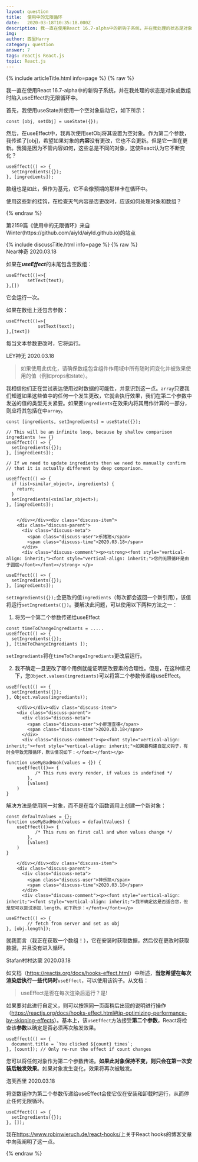 ```yaml
---
layout: question
title:  使用中的无限循环
date:   2020-03-18T10:35:18.000Z
description: 我一直在使用React 16.7-alpha中的新钩子系统，并在我处理的状态是对象或数组时陷入useEffect的无限循环中。首先，我使用useSta...
img: 
author: 西里Harry
category: question
answer: 7
tags: reactjs React.js
topic: React.js
---
```

<div class="article-root">
  <div class="article">
    {% include articleTitle.html info=page %}
    {% raw %}
    <div class="article-content"><p><font style="vertical-align: inherit;"><font style="vertical-align: inherit;">我一直在使用React 16.7-alpha中的新钩子系统，并在我处理的状态是对象或数组时陷入useEffect的无限循环中。</font></font></p>

<p><font style="vertical-align: inherit;"><font style="vertical-align: inherit;">首先，我使用useState并使用一个空对象启动它，如下所示：</font></font></p>

<pre><code>const [obj, setObj] = useState({});
</code></pre>

<p><font style="vertical-align: inherit;"><font style="vertical-align: inherit;">然后，在useEffect中，我再次使用setObj将其设置为空对象。</font><font style="vertical-align: inherit;">作为第二个参数，我传递了[obj]，希望如果</font><font style="vertical-align: inherit;">对象</font><font style="vertical-align: inherit;">的</font></font><strong><font style="vertical-align: inherit;"><font style="vertical-align: inherit;">内容</font></font></strong><font style="vertical-align: inherit;"><font style="vertical-align: inherit;">没有更改</font><font style="vertical-align: inherit;">，它也不会更新</font><font style="vertical-align: inherit;">。</font><font style="vertical-align: inherit;">但是它一直在更新。</font><font style="vertical-align: inherit;">我猜是因为不管内容如何，​​这些总是不同的对象，这使React认为它不断变化？</font></font></p>

<pre><code>useEffect(() =&gt; {<font></font>
  setIngredients({});<font></font>
}, [ingredients]);<font></font>
</code></pre>

<p><font style="vertical-align: inherit;"><font style="vertical-align: inherit;">数组也是如此，但作为基元，它不会像预期的那样卡在循环中。</font></font></p>

<p><font style="vertical-align: inherit;"><font style="vertical-align: inherit;">使用这些新的挂钩，在检查天气内容是否更改时，应该如何处理对象和数组？</font></font></p></div>
    {% endraw %}
  </div>
  <p class="winter_mark">第2159篇《使用中的无限循环》来自Winter(https://github.com/aiyld/aiyld.github.io)的站点</p>
  <div class="discuss-wrapper">
    {% include discussTitle.html info=page %}
    {% raw %}
    <div class="discuss-list">
    <div class="discuss-item">
        <div class="discuss-parent">
          <div class="discuss-meta">
            <span class="discuss-user">Near神奇</span>
            <span class="discuss-time">2020.03.18</span>
          </div>
          <div class="discuss-comment"><p><font style="vertical-align: inherit;"><font style="vertical-align: inherit;">如果在</font></font><strong><em><font style="vertical-align: inherit;"><font style="vertical-align: inherit;">useEffect</font></font></em></strong><font style="vertical-align: inherit;"><font style="vertical-align: inherit;">的末尾包含空数组</font><font style="vertical-align: inherit;">：</font></font></p>

<pre><code>useEffect(()=&gt;{<font></font>
        setText(text);<font></font>
},[])<font></font>
</code></pre>

<p><font style="vertical-align: inherit;"><font style="vertical-align: inherit;">它会运行一次。</font></font></p>

<p><font style="vertical-align: inherit;"><font style="vertical-align: inherit;">如果在数组上还包含参数：</font></font></p>

<pre><code>useEffect(()=&gt;{<font></font>
            setText(text);<font></font>
},[text])<font></font>
</code></pre>

<p><font style="vertical-align: inherit;"><font style="vertical-align: inherit;">每当文本参数更改时，它将运行。</font></font></p></div>
        </div></div><div class="discuss-item">
        <div class="discuss-parent">
          <div class="discuss-meta">
            <span class="discuss-user">LEY神无</span>
            <span class="discuss-time">2020.03.18</span>
          </div>
          <div class="discuss-comment"><blockquote>
  <p><font style="vertical-align: inherit;"><font style="vertical-align: inherit;">如果使用此优化，请确保数组包含组件作用域中所有随时间变化并被效果使用的值（例如props和state）。</font></font></p>
</blockquote>

<p><font style="vertical-align: inherit;"><font style="vertical-align: inherit;">我相信他们正在尝试表达使用过时数据的可能性，并意识到这一点。</font></font><code>array</code><font style="vertical-align: inherit;"><font style="vertical-align: inherit;">只要我们知道如果这些值中的任何一个发生更改，它就会执行效果，我们在第二个参数中</font><font style="vertical-align: inherit;">发送的值的类型无关紧要</font><font style="vertical-align: inherit;">。</font><font style="vertical-align: inherit;">如果要</font></font><code>ingredients</code><font style="vertical-align: inherit;"><font style="vertical-align: inherit;">在效果内将其用作计算的一部分，则应将其包括在中</font></font><code>array</code><font style="vertical-align: inherit;"><font style="vertical-align: inherit;">。</font></font></p>

<pre class="lang-js prettyprint-override"><code>const [ingredients, setIngredients] = useState({});<font></font>
<font></font>
// This will be an infinite loop, because by shallow comparison ingredients !== {} <font></font>
useEffect(() =&gt; {<font></font>
  setIngredients({});<font></font>
}, [ingredients]);<font></font>
<font></font>
// If we need to update ingredients then we need to manually confirm <font></font>
// that it is actually different by deep comparison.<font></font>
<font></font>
useEffect(() =&gt; {<font></font>
  if (is(&lt;similar_object&gt;, ingredients) {<font></font>
    return;<font></font>
  }<font></font>
  setIngredients(&lt;similar_object&gt;);<font></font>
}, [ingredients]);<font></font>
<font></font>
</code></pre></div>
        </div></div><div class="discuss-item">
        <div class="discuss-parent">
          <div class="discuss-meta">
            <span class="discuss-user">乐猪猪</span>
            <span class="discuss-time">2020.03.18</span>
          </div>
          <div class="discuss-comment"><p><strong><font style="vertical-align: inherit;"><font style="vertical-align: inherit;">您的无限循环是由于圆度</font></font></strong> </p>

<pre><code>useEffect(() =&gt; {<font></font>
  setIngredients({});<font></font>
}, [ingredients]);<font></font>
</code></pre>

<p><code>setIngredients({});</code><font style="vertical-align: inherit;"><font style="vertical-align: inherit;">会更改的值</font></font><code>ingredients</code><font style="vertical-align: inherit;"><font style="vertical-align: inherit;">（每次都会返回一个新引用），该值将运行</font></font><code>setIngredients({})</code><font style="vertical-align: inherit;"><font style="vertical-align: inherit;">。</font><font style="vertical-align: inherit;">要解决此问题，可以使用以下两种方法之一：</font></font></p>

<ol>
<li><font style="vertical-align: inherit;"><font style="vertical-align: inherit;">将另一个第二个参数传递给useEffect </font></font></li>
</ol>

<pre><code>const timeToChangeIngrediants = .....<font></font>
useEffect(() =&gt; {<font></font>
  setIngredients({});<font></font>
}, [timeToChangeIngrediants ]);<font></font>
</code></pre>

<p><code>setIngrediants</code><font style="vertical-align: inherit;"><font style="vertical-align: inherit;">将在</font></font><code>timeToChangeIngrediants</code><font style="vertical-align: inherit;"><font style="vertical-align: inherit;">更改后</font><font style="vertical-align: inherit;">运行</font><font style="vertical-align: inherit;">。</font></font></p>

<ol start="2">
<li><font style="vertical-align: inherit;"><font style="vertical-align: inherit;">我不确定一旦更改了哪个用例就能证明更改要素的合理性。</font><font style="vertical-align: inherit;">但是，在这种情况下，您</font></font><code>Object.values(ingrediants)</code><font style="vertical-align: inherit;"><font style="vertical-align: inherit;">可以将第二个参数</font><font style="vertical-align: inherit;">传递</font><font style="vertical-align: inherit;">给useEffect。</font></font></li>
</ol>

<pre><code>useEffect(() =&gt; {<font></font>
  setIngredients({});<font></font>
}, Object.values(ingrediants));<font></font>
</code></pre></div>
        </div></div><div class="discuss-item">
        <div class="discuss-parent">
          <div class="discuss-meta">
            <span class="discuss-user">小胖理查德</span>
            <span class="discuss-time">2020.03.18</span>
          </div>
          <div class="discuss-comment"><p><font style="vertical-align: inherit;"><font style="vertical-align: inherit;">如果要构建自定义钩子，有时会导致无限循环，默认情况如下：</font></font></p>

<pre><code>function useMyBadHook(values = {}) {<font></font>
    useEffect(()=&gt; { <font></font>
           /* This runs every render, if values is undefined */<font></font>
        },<font></font>
        [values] <font></font>
    )<font></font>
}<font></font>
</code></pre>

<p><font style="vertical-align: inherit;"><font style="vertical-align: inherit;">解决方法是使用同一对象，而不是在每个函数调用上创建一个新对象：</font></font></p>

<pre><code>const defaultValues = {};<font></font>
function useMyBadHook(values = defaultValues) {<font></font>
    useEffect(()=&gt; { <font></font>
           /* This runs on first call and when values change */<font></font>
        },<font></font>
        [values] <font></font>
    )<font></font>
}<font></font>
</code></pre></div>
        </div></div><div class="discuss-item">
        <div class="discuss-parent">
          <div class="discuss-meta">
            <span class="discuss-user">神乐凯</span>
            <span class="discuss-time">2020.03.18</span>
          </div>
          <div class="discuss-comment"><p><font style="vertical-align: inherit;"><font style="vertical-align: inherit;">我不确定这是否适合您，但是您可以尝试添加.length，如下所示：</font></font></p>

<pre><code>useEffect(() =&gt; {<font></font>
        // fetch from server and set as obj<font></font>
}, [obj.length]);<font></font>
</code></pre>

<p><font style="vertical-align: inherit;"><font style="vertical-align: inherit;">就我而言（我正在获取一个数组！），它在安装时获取数据，然后仅在更改时获取数据，并且没有进入循环。</font></font></p></div>
        </div></div><div class="discuss-item">
        <div class="discuss-parent">
          <div class="discuss-meta">
            <span class="discuss-user">Stafan村村达蒙</span>
            <span class="discuss-time">2020.03.18</span>
          </div>
          <div class="discuss-comment"><p><font style="vertical-align: inherit;"><font style="vertical-align: inherit;">如文档（</font></font><a href="https://reactjs.org/docs/hooks-effect.html" rel="noreferrer"><font style="vertical-align: inherit;"><font style="vertical-align: inherit;">https://reactjs.org/docs/hooks-effect.html</font></font></a><font style="vertical-align: inherit;"><font style="vertical-align: inherit;">）中所述，</font><strong><font style="vertical-align: inherit;">当您希望在每次渲染后执行一些代码时</font></strong></font><code>useEffect</code><font style="vertical-align: inherit;"><font style="vertical-align: inherit;">，可以使用</font><font style="vertical-align: inherit;">该</font><font style="vertical-align: inherit;">钩子</font><font style="vertical-align: inherit;">。</font><font style="vertical-align: inherit;">从文档：</font></font><strong><font style="vertical-align: inherit;"></font></strong><font style="vertical-align: inherit;"></font></p>

<blockquote>
  <p><font style="vertical-align: inherit;"><font style="vertical-align: inherit;">useEffect是否在每次渲染后运行？</font><font style="vertical-align: inherit;">是!</font></font></p>
</blockquote>

<p><font style="vertical-align: inherit;"><font style="vertical-align: inherit;">如果要对此进行自定义，则可以按照同一页面稍后出现的说明进行操作（</font></font><a href="https://reactjs.org/docs/hooks-effect.html#tip-optimizing-performance-by-skipping-effects" rel="noreferrer"><font style="vertical-align: inherit;"><font style="vertical-align: inherit;">https://reactjs.org/docs/hooks-effect.html#tip-optimizing-performance-by-skipping-effects</font></font></a><font style="vertical-align: inherit;"><font style="vertical-align: inherit;">）。</font><font style="vertical-align: inherit;">基本上，该</font></font><code>useEffect</code><font style="vertical-align: inherit;"><font style="vertical-align: inherit;">方法接受</font></font><strong><font style="vertical-align: inherit;"><font style="vertical-align: inherit;">第二个参数</font></font></strong><font style="vertical-align: inherit;"><font style="vertical-align: inherit;">，React将检查该</font><strong><font style="vertical-align: inherit;">参数</font></strong><font style="vertical-align: inherit;">以确定是否必须再次触发效果。</font></font></p>

<pre><code>useEffect(() =&gt; {<font></font>
  document.title = `You clicked ${count} times`;<font></font>
}, [count]); // Only re-run the effect if count changes<font></font>
</code></pre>

<p><font style="vertical-align: inherit;"><font style="vertical-align: inherit;">您可以将任何对象作为第二个参数传递。</font></font><strong><font style="vertical-align: inherit;"><font style="vertical-align: inherit;">如果此对象保持不变，则只会在第一次安装后触发效果</font></font></strong><font style="vertical-align: inherit;"><font style="vertical-align: inherit;">。</font><font style="vertical-align: inherit;">如果对象发生变化，效果将再次被触发。</font></font></p></div>
        </div></div><div class="discuss-item">
        <div class="discuss-parent">
          <div class="discuss-meta">
            <span class="discuss-user">泡芙西里</span>
            <span class="discuss-time">2020.03.18</span>
          </div>
          <div class="discuss-comment"><p><font style="vertical-align: inherit;"><font style="vertical-align: inherit;">将空数组作为第二个参数传递给useEffect会使它仅在安装和卸载时运行，从而停止任何无限循环。</font></font></p>

<pre><code>useEffect(() =&gt; {<font></font>
  setIngredients({});<font></font>
}, []);<font></font>
</code></pre>

<p><font style="vertical-align: inherit;"><font style="vertical-align: inherit;">我在</font><a href="https://www.robinwieruch.de/react-hooks/" rel="noreferrer"><font style="vertical-align: inherit;">https://www.robinwieruch.de/react-hooks/</font></a><font style="vertical-align: inherit;">上关于React hooks的博客文章中向我阐明了这一点。</font></font><a href="https://www.robinwieruch.de/react-hooks/" rel="noreferrer"><font style="vertical-align: inherit;"></font></a></p></div>
        </div></div>
    </div>
    {% endraw %}
  </div>
<div>

